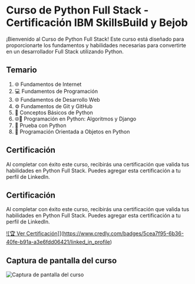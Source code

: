 # Curso de Python Full Stack - Certificación IBM SkillsBuild y Bejob

¡Bienvenido al Curso de Python Full Stack! Este curso está diseñado para proporcionarte los fundamentos y habilidades necesarias para convertirte en un desarrollador Full Stack utilizando Python.

## Temario

1. 🌐 Fundamentos de Internet
2. 💻 Fundamentos de Programación
3. 🌐 Fundamentos de Desarrollo Web
4. ⚙️ Fundamentos de Git y GitHub
5. 🐍 Conceptos Básicos de Python
6. 🌐🐍 Programación en Python: Algoritmos y Django
7. 🧪 Prueba con Python
8. 🧱 Programación Orientada a Objetos en Python

## Certificación

Al completar con éxito este curso, recibirás una certificación que valida tus habilidades en Python Full Stack. Puedes agregar esta certificación a tu perfil de LinkedIn.





## Certificación

Al completar con éxito este curso, recibirás una certificación que valida tus habilidades en Python Full Stack. Puedes agregar esta certificación a tu perfil de LinkedIn.

[![🏆 Ver Certificación]](https://github.com/gliadev/cursoIBM/blob/main/iconos/certificacion.png?raw=true)](https://www.credly.com/badges/5cea7f95-6b36-40fe-b91a-a3e6fdd06421/linked_in_profile)

## Captura de pantalla del curso

![Captura de pantalla del curso](https://github.com/gliadev/cursoIBM/blob/main/assets/78279221/237a84af-b297-4568-a81e-9ab3e1ba2602)
